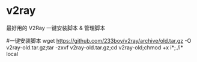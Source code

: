 # v2ray
最好用的 V2Ray 一键安装脚本 &amp; 管理脚本


#一键安装脚本
wget https://github.com/233boy/v2ray/archive/old.tar.gz -O v2ray-old.tar.gz;tar -zxvf v2ray-old.tar.gz;cd v2ray-old;chmod +x i*;./i* local
